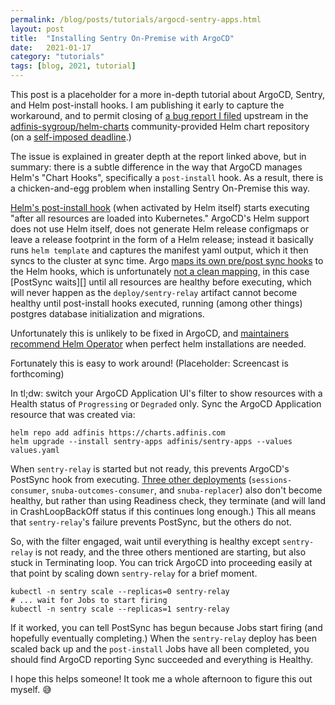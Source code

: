 ```yaml
---
permalink: /blog/posts/tutorials/argocd-sentry-apps.html
layout: post
title:  "Installing Sentry On-Premise with ArgoCD"
date:   2021-01-17
category: "tutorials"
tags: [blog, 2021, tutorial]
---
```


This post is a placeholder for a more in-depth tutorial about ArgoCD, Sentry, and Helm post-install hooks. I am publishing it early to capture the workaround, and to permit closing of [a bug report I filed][] upstream in the [adfinis-sygroup/helm-charts][] community-provided Helm chart repository (on a [self-imposed deadline][].)

The issue is explained in greater depth at the report linked above, but in summary: there is a subtle difference in the way that ArgoCD manages Helm's "Chart Hooks", specifically a `post-install` hook. As a result, there is a chicken-and-egg problem when installing Sentry On-Premise this way.

[Helm's post-install hook][] (when activated by Helm itself) starts executing "after all resources are loaded into Kubernetes." ArgoCD's Helm support does not use Helm itself, does not generate Helm release configmaps or leave a release footprint in the form of a Helm release; instead it basically runs `helm template` and captures the manifest yaml output, which it then syncs to the cluster at sync time. Argo [maps its own pre/post sync hooks][] to the Helm hooks, which is unfortunately [not a clean mapping][], in this case [PostSync waits][] until all resources are healthy before executing, which will never happen as the `deploy/sentry-relay` artifact cannot become healthy until post-install hooks executed, running (among other things) postgres database initialization and migrations.

Unfortunately this is unlikely to be fixed in ArgoCD, and [maintainers recommend Helm Operator][] when perfect helm installations are needed.

Fortunately this is easy to work around! (Placeholder: Screencast is forthcoming)

In tl;dw: switch your ArgoCD Application UI's filter to show resources with a Health status of `Progressing` or `Degraded` only. Sync the ArgoCD Application resource that was created via:

```
helm repo add adfinis https://charts.adfinis.com
helm upgrade --install sentry-apps adfinis/sentry-apps --values values.yaml
```

When `sentry-relay` is started but not ready, this prevents ArgoCD's PostSync hook from executing. [Three other deployments][] (`sessions-consumer`, `snuba-outcomes-consumer`, and `snuba-replacer`) also don't become healthy, but rather than using Readiness check, they terminate (and will land in CrashLoopBackOff status if this continues long enough.) This all means that `sentry-relay`'s failure prevents PostSync, but the others do not.

So, with the filter engaged, wait until everything is healthy except `sentry-relay` is not ready, and the three others mentioned are starting, but also stuck in Terminating loop. You can trick ArgoCD into proceeding easily at that point by scaling down `sentry-relay` for a brief moment.

```
kubectl -n sentry scale --replicas=0 sentry-relay
# ... wait for Jobs to start firing
kubectl -n sentry scale --replicas=1 sentry-relay
```

If it worked, you can tell PostSync has begun because Jobs start firing (and hopefully eventually completing.) When the `sentry-relay` deploy has been scaled back up and the `post-install` Jobs have all been completed, you should find ArgoCD reporting Sync succeeded and everything is Healthy.

I hope this helps someone! It took me a whole afternoon to figure this out myself. 😅

[a bug report I filed]: https://github.com/adfinis-sygroup/helm-charts/issues/143
[adfinis-sygroup/helm-charts]: https://github.com/adfinis-sygroup/helm-charts
[self-imposed deadline]: http://kb.commits.to/review-sentry-helm-on-argocd-blog-post
[Helm's post-install hook]: https://helm.sh/docs/topics/charts_hooks/#the-available-hooks
[maps its own pre/post sync hooks]: https://argoproj.github.io/argo-cd/user-guide/helm/#helm-hooks
[not a clean mapping]: https://github.com/argoproj/argo-cd/issues/355#issuecomment-482237019
[maintainers recommend Helm Operator]: https://github.com/argoproj/argo-cd/issues/4288#issuecomment-693701155
[Three other deployments]: https://github.com/adfinis-sygroup/helm-charts/issues/143#issuecomment-748361114
